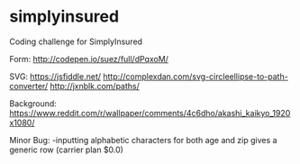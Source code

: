 # simplyinsured
Coding challenge for SimplyInsured

Form:
http://codepen.io/suez/full/dPqxoM/

SVG:
https://jsfiddle.net/
http://complexdan.com/svg-circleellipse-to-path-converter/
http://jxnblk.com/paths/

Background:
https://www.reddit.com/r/wallpaper/comments/4c6dho/akashi_kaikyo_1920x1080/

Minor Bug:
-inputting alphabetic characters for both age and zip gives a generic row (carrier plan $0.0)
